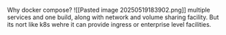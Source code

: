 Why docker compose?
![[Pasted image 20250519183902.png]]
multiple services and one build, along with network and volume sharing facility. But its nort like k8s wehre it can provide ingress or enterprise level facilities.

